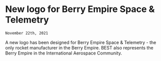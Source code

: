 # New logo for Berry Empire Space & Telemetry
<code>November 22th, 2021</code>
<br>
<p>A new logo has been designed for Berry Empire Space & Telemetry - the only rocket manufacturer in the Berry Empire.
BEST also represents the Berry Empire in the International Aerospace Community.
</p>
